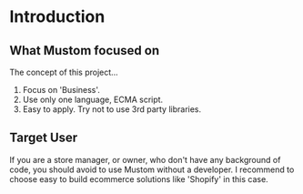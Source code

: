 # Introduction

## What Mustom focused on

The concept of this project...

1. Focus on 'Business'.&#x20;
2. Use only one language, ECMA script.
3. Easy to apply. Try not to use 3rd party libraries.



## Target User

If you are a store manager, or owner, who don't have any background of code, you should avoid to use Mustom without a developer. I recommend to choose easy to build ecommerce solutions like 'Shopify' in this case.
